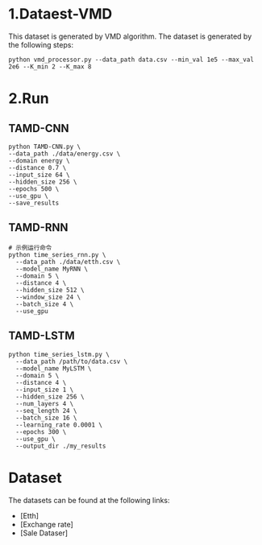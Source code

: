 # 1.Dataest-VMD
This dataset is generated by VMD algorithm. The dataset is generated by the following steps:

```
python vmd_processor.py --data_path data.csv --min_val 1e5 --max_val 2e6 --K_min 2 --K_max 8
```
# 2.Run 
## TAMD-CNN

```
python TAMD-CNN.py \
--data_path ./data/energy.csv \
--domain energy \
--distance 0.7 \
--input_size 64 \
--hidden_size 256 \
--epochs 500 \
--use_gpu \
--save_results
```
## TAMD-RNN

```
# 示例运行命令
python time_series_rnn.py \
  --data_path ./data/etth.csv \
  --model_name MyRNN \
  --domain 5 \
  --distance 4 \
  --hidden_size 512 \
  --window_size 24 \
  --batch_size 4 \
  --use_gpu
```
## TAMD-LSTM

```
python time_series_lstm.py \
  --data_path /path/to/data.csv \
  --model_name MyLSTM \
  --domain 5 \
  --distance 4 \
  --input_size 1 \
  --hidden_size 256 \
  --num_layers 4 \
  --seq_length 24 \
  --batch_size 16 \
  --learning_rate 0.0001 \
  --epochs 300 \
  --use_gpu \
  --output_dir ./my_results
```
# Dataset
The datasets can be found at the following links:
- [Etth]
- [Exchange rate]
- [Sale Dataser]






